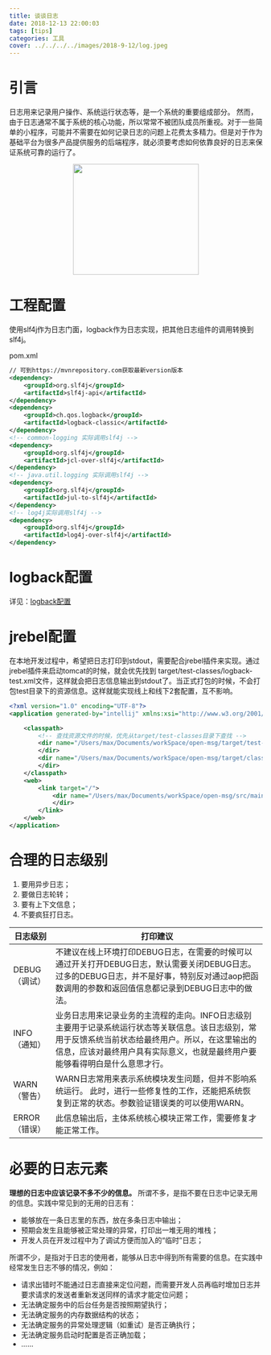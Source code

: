 ```yaml
---
title: 谈谈日志
date: 2018-12-13 22:00:03
tags: [tips]
categories: 工具
cover: ../../../../images/2018-9-12/log.jpeg
---
```


# 引言

日志用来记录用户操作、系统运行状态等，是一个系统的重要组成部分。 然而，由于日志通常不属于系统的核心功能，所以常常不被团队成员所重视。<!-- more -->对于一些简单的小程序，可能并不需要在如何记录日志的问题上花费太多精力。但是对于作为基础平台为很多产品提供服务的后端程序，就必须要考虑如何依靠良好的日志来保证系统可靠的运行了。

<div align=center><img width="250" height="220" src="../../../../images/2018-9-12/log.jpeg" algin="center"/>
</div>



# 工程配置

使用slf4j作为日志门面，logback作为日志实现，把其他日志组件的调用转换到slf4j。

pom.xml

```xml
// 可到https://mvnrepository.com获取最新version版本
<dependency>
	<groupId>org.slf4j</groupId>
	<artifactId>slf4j-api</artifactId>
</dependency>
<dependency>
	<groupId>ch.qos.logback</groupId>
	<artifactId>logback-classic</artifactId>
</dependency>
<!-- common-logging 实际调用slf4j -->
<dependency>
	<groupId>org.slf4j</groupId>
	<artifactId>jcl-over-slf4j</artifactId>
</dependency>
<!-- java.util.logging 实际调用slf4j -->
<dependency>
	<groupId>org.slf4j</groupId>
	<artifactId>jul-to-slf4j</artifactId>
</dependency>
<!-- log4j实际调用slf4j -->
<dependency>
	<groupId>org.slf4j</groupId>
	<artifactId>log4j-over-slf4j</artifactId>
</dependency>
```

# logback配置

详见：[logback配置](http://mx-go.github.io/logback推荐配置/)

# jrebel配置

在本地开发过程中，希望把日志打印到stdout，需要配合jrebel插件来实现。通过jrebel插件来启动tomcat的时候，就会优先找到 target/test­-classes/logback­-test.xml文件，这样就会把日志信息输出到stdout了。当正式打包的时候，不会打包test目录下的资源信息。这样就能实现线上和线下2套配置，互不影响。

```xml
<?xml version="1.0" encoding="UTF-8"?>
<application generated-by="intellij" xmlns:xsi="http://www.w3.org/2001/XMLSchema-instance" xmlns="http://www.zeroturnaround.com" xsi:schemaLocation="http://www.zeroturnaround.com http://update.zeroturnaround.com/jrebel/rebel-2_1.xsd">

	<classpath>
        <!-- 查找资源文件的时候，优先从target/test-classes目录下查找 -->
        <dir name="/Users/max/Documents/workSpace/open-msg/target/test-classes">
		</dir>
		<dir name="/Users/max/Documents/workSpace/open-msg/target/classes">
		</dir>
	</classpath>
    <web>
    	<link target="/">
    		<dir name="/Users/max/Documents/workSpace/open-msg/src/main/webapp">
    		</dir>
    	</link>
    </web>
</application>
```

# 合理的日志级别

1. 要用异步日志；
2. 要做日志轮转；
3. 要有上下文信息；
4. 不要疯狂打日志。

| 日志级别      | 打印建议                                                     |
| ------------- | ------------------------------------------------------------ |
| DEBUG（调试） | 不建议在线上环境打印DEBUG日志，在需要的时候可以通过开关打开DEBUG日志，默认需要关闭DEBUG日志。过多的DEBUG日志，并不是好事，特别反对通过aop把函数调用的参数和返回值信息都记录到DEBUG日志中的做法。 |
| INFO（通知）  | 业务日志用来记录业务的主流程的走向。INFO日志级别主要用于记录系统运行状态等关联信息。该日志级别，常用于反馈系统当前状态给最终用户。所以，在这里输出的信息，应该对最终用户具有实际意义，也就是最终用户要能够看得明白是什么意思才行。 |
| WARN（警告）  | WARN日志常用来表示系统模块发生问题，但并不影响系统运行。 此时，进行一些修复性的工作，还能把系统恢复到正常的状态。参数验证错误类的可以使用WARN。 |
| ERROR（错误） | 此信息输出后，主体系统核心模块正常工作，需要修复才能正常工作。 |

# 必要的日志元素

**理想的日志中应该记录不多不少的信息。**
所谓不多，是指不要在日志中记录无用的信息。实践中常见到的无用的日志有：

- 能够放在一条日志里的东西，放在多条日志中输出；
- 预期会发生且能够被正常处理的异常，打印出一堆无用的堆栈；
- 开发人员在开发过程中为了调试方便而加入的“临时”日志；

所谓不少，是指对于日志的使用者，能够从日志中得到所有需要的信息。在实践中经常发生日志不够的情况，例如：

- 请求出错时不能通过日志直接来定位问题，而需要开发人员再临时增加日志并要求请求的发送者重新发送同样的请求才能定位问题；
- 无法确定服务中的后台任务是否按照期望执行；
- 无法确定服务的内存数据结构的状态；
- 无法确定服务的异常处理逻辑（如重试）是否正确执行；
- 无法确定服务启动时配置是否正确加载；
- ......